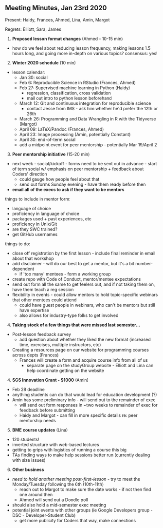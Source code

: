 ## Meeting Minutes, Jan 23rd 2020

Present: Haidy, Frances, Ahmed, Lina, Amin, Margot

Regrets: Elliott, Sara, James

1. **Proposed lesson format changes** (Ahmed - 10-15 min)
 * how do we feel about reducing lesson frequency, making lessons 1.5 hours
   long, and going more in-depth on various topics? consensus: yes!

2. **Winter 2020 schedule** (10 min)

* lesson calendar:
    * Jan 30: social
    * Feb 6: Reproducible Science in RStudio (Frances, Ahmed)
    * Feb 27: Supervised machine learning in Python (Haidy)
        * regression, classification, cross validation
        * mail out intro to python lesson beforehand
    * March 12: Git and continuous integration for reproducible science
        * contact Jesse from IMS - ask him whether he'd prefer the 12th or 26th
    * March 26: Programming and Data Wrangling in R with the Tidyverse (Margot)
    * April 09: LaTeX/Pandoc (Frances, Ahmed)
    * April 23: Image processing (Amin, potentially Constant)
    * April 30: end-of-term social
    * add a midpoint event for peer mentorship - potentially Mar 19/April 2

3. **Peer mentorship initiative** (15-20 min)

* next week - social/kickoff - forms need to be sent out in advance - start of
term social w/ emphasis on peer mentorship + feedback about Coders' direction
    * could gauge how people feel about that
    * send out forms Sunday evening - have them ready before then
* **email all of the execs to ask if they want to be mentors**

things to include in mentor form:

* language of choice
* proficiency in language of choice
* packages used + past experiences, etc
* proficiency in Unix/Git
* are they SWC trained? 
* get GitHub usernames

things to do:

* close off registration by the first lesson - include final reminder in email
  about that workshop
* add disclaimer - will do our best to get a mentor, but it's a bit
  number-dependent
    * if 'too many' mentees - form a working group
* create repo with Code of Conduct, mentor/mentee expectations
* send out form all the same to get feelers out, and if not taking them on,
  have them teach a reg session
* flexibility in events - could allow mentors to hold topic-specific webinars
  that other mentees could attend 
    * could have guest people in webinars, who can't be mentors but still have expertise
    * also allows for industry-type folks to get involved

4. **Taking stock of a few things that were missed last semester...**

 * Post-lesson feedback survey
    * add question about whether they liked the new format (increased time,
      exercises, multiple instructors, etc)
 * Creating a resources page on our website for programming courses across
   depts (Frances)
    * Frances will create a form and acquire course info from all of us
        * separate page on the studyGroup website - Elliott and Lina can help
          coordinate getting on the website

4. **SGS Innovation Grant - $1000** (Amin) 

* Feb 28 deadline
* anything students can do that would lead for education development (?)
* Amin has some preliminary info - will send out to the remainder of exec
    * will send out form responses in ~two weeks to remainder of exec for feedback before submitting
    * Haidy and Margot - can fill in more specific details re: peer mentorship needs

5. **BME course updates** (Lina)

* 120 students!
* inverted structure with web-based lectures
* getting to grips with logistics of running a course this big
* TAs finding ways to make help sessions better run (currently dealing with size issues)

6. **Other business**

* _need to hold another meeting post-first-lesson_ - try to meet the Monday/Tuesday following the 6th (10th-11th)
    * reach out to Margot to make sure the date works - if not then find one around then
    * Ahmed will send out a Doodle poll
* should also hold a mid-semester exec meeting
* potential joint events with other groups (ie Google Developers group - DSC - Developer-Student Club)
    * get more publicity for Coders that way, make connections

